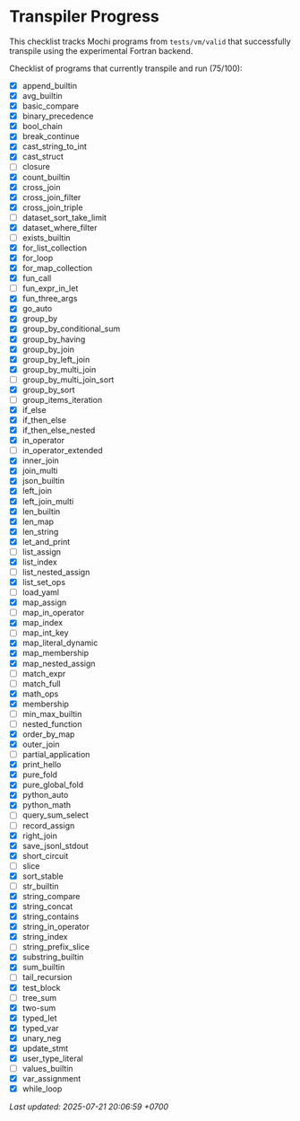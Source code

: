 # Transpiler Progress

This checklist tracks Mochi programs from `tests/vm/valid` that successfully transpile using the experimental Fortran backend.

Checklist of programs that currently transpile and run (75/100):

- [x] append_builtin
- [x] avg_builtin
- [x] basic_compare
- [x] binary_precedence
- [x] bool_chain
- [x] break_continue
- [x] cast_string_to_int
- [x] cast_struct
- [ ] closure
- [x] count_builtin
- [x] cross_join
- [x] cross_join_filter
- [x] cross_join_triple
- [ ] dataset_sort_take_limit
- [x] dataset_where_filter
- [ ] exists_builtin
- [x] for_list_collection
- [x] for_loop
- [x] for_map_collection
- [x] fun_call
- [ ] fun_expr_in_let
- [x] fun_three_args
- [x] go_auto
- [x] group_by
- [x] group_by_conditional_sum
- [x] group_by_having
- [x] group_by_join
- [x] group_by_left_join
- [x] group_by_multi_join
- [ ] group_by_multi_join_sort
- [x] group_by_sort
- [ ] group_items_iteration
- [x] if_else
- [x] if_then_else
- [x] if_then_else_nested
- [x] in_operator
- [ ] in_operator_extended
- [x] inner_join
- [x] join_multi
- [x] json_builtin
- [x] left_join
- [x] left_join_multi
- [x] len_builtin
- [x] len_map
- [x] len_string
- [x] let_and_print
- [ ] list_assign
- [x] list_index
- [ ] list_nested_assign
- [x] list_set_ops
- [ ] load_yaml
- [x] map_assign
- [ ] map_in_operator
- [x] map_index
- [ ] map_int_key
- [x] map_literal_dynamic
- [x] map_membership
- [x] map_nested_assign
- [ ] match_expr
- [ ] match_full
- [x] math_ops
- [x] membership
- [ ] min_max_builtin
- [ ] nested_function
- [x] order_by_map
- [x] outer_join
- [ ] partial_application
- [x] print_hello
- [x] pure_fold
- [x] pure_global_fold
- [x] python_auto
- [x] python_math
- [ ] query_sum_select
- [ ] record_assign
- [x] right_join
- [x] save_jsonl_stdout
- [x] short_circuit
- [ ] slice
- [x] sort_stable
- [ ] str_builtin
- [x] string_compare
- [x] string_concat
- [x] string_contains
- [x] string_in_operator
- [x] string_index
- [ ] string_prefix_slice
- [x] substring_builtin
- [x] sum_builtin
- [ ] tail_recursion
- [x] test_block
- [ ] tree_sum
- [x] two-sum
- [x] typed_let
- [x] typed_var
- [x] unary_neg
- [x] update_stmt
- [x] user_type_literal
- [ ] values_builtin
- [x] var_assignment
- [x] while_loop

_Last updated: 2025-07-21 20:06:59 +0700_
